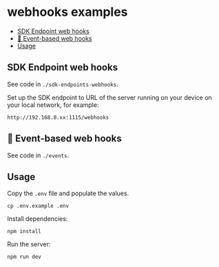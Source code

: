 # webhooks examples

- [SDK Endpoint web hooks](#sdk-endpoint-web-hooks)
- [🚧 Event-based web hooks](#-event-based-web-hooks)
- [Usage](#usage)


## SDK Endpoint web hooks

See code in `./sdk-endpoints-webhooks`.

Set up the SDK endpoint to URL of the server running on your device on your local network, for example:

```
http://192.168.0.xx:1115/webhooks
```


## 🚧 Event-based web hooks

See code in `./events`.

<!-- 
Set up the SDK endpoint to URL of the server running on your device on your local network, for example:

```
http://192.168.0.xx:1115/events/webhooks
``` 
-->


## Usage

Copy the `.env` file and populate the values.

    cp .env.example .env

Install dependencies:

    npm install

Run the server:

    npm run dev
